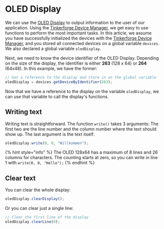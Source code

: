 # OLED Display

We can use the [OLED Display](https://www.tinkerforge.com/en/doc/Hardware/Bricklets/OLED\_128x64\_V2.html) to output information to the user of our application. Using the [Tinkerforge Device Manager](../tinkerforge-device-manager.md), we get easy to use functions to perform the most important tasks. In this article, we assume you have successfully initialized the devices with the [Tinkerforge Device Manager](../tinkerforge-device-manager.md), and you stored all connected devices on a global variable `devices`. We also declared a global variable `oledDisplay`.

Next, we need to know the device identifier of the OLED Display. Depending on the size of the display, the identifier is either **263** (128 x 64) or **264** (64x48). In this example, we have the former:

```javascript
// Get a reference to the display and store in on the global variable
oledDisplay = devices.getDeviceByIdentifier(263);
```

Now that we have a reference to the display on the variable `oledDisplay`, we can use that variable to call the display's functions.

## Writing text

Writing text is straightforward. The function `write()` takes 3 arguments: The first two are the line number and the column number where the text should show up. The last argument is the text itself:

```javascript
oledDisplay.write(0, 0, "Willkommen");
```

{% hint style="info" %}
The OLED 128x64 has a maximum of 8 lines and 26 columns for characters. The counting starts at zero, so you can write in line 1 with `write(0, 0, "Hello");`
{% endhint %}

## Clear text

You can clear the whole display:

```javascript
oledDisplay.clearDisplay();
```

Or you can clear just a single line:

```javascript
// Clear the first line of the display
oledDisplay.clearLine(0);
```
